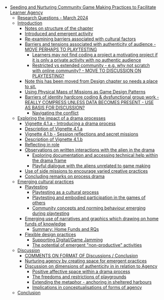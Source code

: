 -   [Seeding and Nurturing Community Game Making Practices to Facilitate
    Learner
    Agency](#seeding-and-nurturing-community-game-making-practices-to-facilitate-learner-agency)
    -   [Research Questions - March
        2024](#research-questions---march-2024)
    -   [Introduction](#introduction)
        -   [Notes on structure of the
            chapter](#notes-on-structure-of-the-chapter)
        -   [Introduced and emergent
            activity](#introduced-and-emergent-activity)
        -   [Re-examining barriers associated with cultural
            factors](#re-examining-barriers-associated-with-cultural-factors)
        -   [Barriers and tensions associated with authenticity of
            audience - MOVE PERHAPS TO
            PLAYTESTING](#barriers-and-tensions-associated-with-authenticity-of-audience---move-perhaps-to-playtesting)
            -   [Learners may not find coding a project a motivating
                project if it is only a private activity with no
                authentic
                audience](#learners-may-not-find-coding-a-project-a-motivating-project-if-it-is-only-a-private-activity-with-no-authentic-audience)
            -   [Restricted vs extended community - e.g. why not scratch
                with online community? - MOVE TO DISCUSSION ON
                PLAYTESTING?](#restricted-vs-extended-community---e.g.-why-not-scratch-with-online-community---move-to-discussion-on-playtesting)
        -   [Note this has been moved from Design chapter so needs a
            place to
            sit.](#note-this-has-been-moved-from-design-chapter-so-needs-a-place-to-sit.)
        -   [Using Physical Maps of Missions as Game Design
            Patterns](#using-physical-maps-of-missions-as-game-design-patterns)
        -   [Barriers of identity hardcore coding & dysfunctional group
            work - REALLY COMPRESS UNLESS DATA BECOMES PRESENT - USE AS
            BASIS FOR
            DISCUSSION?](#barriers-of-identity-hardcore-coding-dysfunctional-group-work---really-compress-unless-data-becomes-present---use-as-basis-for-discussion)
            -   [Navigating the conflict](#navigating-the-conflict)
    -   [Exploring the impact of a drama
        processes](#exploring-the-impact-of-a-drama-processes)
        -   [Vignette 4.1.a - Introducing a drama
            process](#vignette-4.1.a---introducing-a-drama-process)
        -   [Description of Vignette
            4.1.a](#description-of-vignette-4.1.a)
        -   [Vignette 4.1.b - Session reflections and secret
            missions](#vignette-4.1.b---session-reflections-and-secret-missions)
        -   [Description of Vignette
            4.1.b](#description-of-vignette-4.1.b)
        -   [Reflecting in role](#reflecting-in-role)
        -   [Observations on written interactions with the alien in the
            drama](#observations-on-written-interactions-with-the-alien-in-the-drama)
            -   [Exploring documentation and accessing technical help
                within the drama
                frame](#exploring-documentation-and-accessing-technical-help-within-the-drama-frame)
            -   [Playful dialogue with the aliens unrelated to game
                making](#playful-dialogue-with-the-aliens-unrelated-to-game-making)
        -   [Use of side missions to encourage varied creative
            practices](#use-of-side-missions-to-encourage-varied-creative-practices)
        -   [Concluding remarks on process
            drama](#concluding-remarks-on-process-drama)
    -   [Emerging cultural practices](#emerging-cultural-practices)
        -   [Playtesting](#playtesting)
            -   [Playtesting as a cultural
                process](#playtesting-as-a-cultural-process)
            -   [Playtesting and embodied participation in the games of
                others](#playtesting-and-embodied-participation-in-the-games-of-others)
            -   [Community concepts and norming behaviour emerging
                during
                playtesting](#community-concepts-and-norming-behaviour-emerging-during-playtesting)
        -   [Emerging use of narratives and graphics which drawing on
            home funds of
            knowledge](#emerging-use-of-narratives-and-graphics-which-drawing-on-home-funds-of-knowledge)
            -   [Summary: Home Funds and
                RQs](#summary-home-funds-and-rqs)
        -   [Flexible design practices](#flexible-design-practices)
            -   [Supporting Digital/Game
                Jamming](#supporting-digitalgame-jamming)
            -   [The potential of emergent "non-productive"
                activities](#the-potential-of-emergent-non-productive-activities)
    -   [Discussion](#discussion)
        -   [COMMENTS ON FORMAT OF Discussions /
            Conclusion](#comments-on-format-of-discussions-conclusion)
        -   [Nurturing agency by creating space for emergent
            practices](#nurturing-agency-by-creating-space-for-emergent-practices)
        -   [Discussion on dimensions of authenticity in in relation to
            Agency](#discussion-on-dimensions-of-authenticity-in-in-relation-to-agency)
            -   [Positive affective space within a drama
                process](#positive-affective-space-within-a-drama-process)
            -   [The freedoms and restrictions of
                playgrounds](#the-freedoms-and-restrictions-of-playgrounds)
            -   [Extending the metaphor - anchoring in sheltered
                harbours](#extending-the-metaphor---anchoring-in-sheltered-harbours)
            -   [Implications in conceptualisations of forms of
                agency](#implications-in-conceptualisations-of-forms-of-agency)
    -   [Conclusion](#conclusion)
